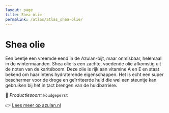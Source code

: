 ```yaml
---
layout: page
title: Shea olie
permalink: /atlas/atlas_shea-olie/
---
```


# Shea olie

Een beetje een vreemde eend in de Azulan-bijt, maar onmisbaar, helemaal in de wintermaanden. Shea olie is een zachte, voedende olie afkomstig uit de noten van de karitéboom. Deze olie is rijk aan vitamine A en E en staat bekend om haar intens hydraterende eigenschappen. Het is echt een super beschermer voor de droge en geïrriteerde huid die wel een steuntje kan gebruiken bij het in tact brengen van de huidbarrière.

🔧 *Productiesoort:* `koudgeperst`

👉 [Lees meer op azulan.nl](https://azulan.nl/atlas/shea-olie)